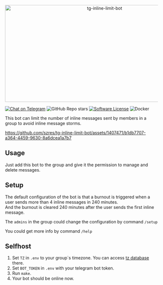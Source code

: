 
<div align="center">
	<img src="https://socialify.git.ci/szres/tg-inline-limit-bot/image?description=1&font=Jost&logo=https%3A%2F%2Fraw.githubusercontent.com%2Fszres%2Ftg-inline-limit-bot%2Fmain%2Fassets%2Flogo.png&name=1&pattern=Brick%20Wall&theme=Auto" alt="tg-inline-limit-bot" width="640" height="320" />
</div>

[![Chat on Telegram](https://img.shields.io/badge/@inline_limiter_bot-2CA5E0.svg?logo=telegram&label=Telegram)](https://t.me/inline_limiter_bot)
![GitHub Repo stars](https://img.shields.io/github/stars/szres/tg-inline-limit-bot?style=flat&color=ffaaaa)
[![Software License](https://img.shields.io/github/license/szres/tg-inline-limit-bot)](LICENSE)
![Docker](https://img.shields.io/badge/Build_with-Docker-ffaaaa)

This bot can limit the number of inline messages sent by members in a group to avoid inline message storms.

https://github.com/szres/tg-inline-limit-bot/assets/1407471/b1db7707-a364-4459-9630-8a6dcea1a7b7

## Usage

Just add this bot to the group and give it the permission to manage and delete messages.

## Setup

The default configuration of the bot is that a burnout is triggered when a user sends more than 4 inline messages in 240 minutes.  
And the burnout is cleared 240 minutes after the user sends the first inline message.

The `admins` in the group could change the configuration by command `/setup`

You could get more info by command `/help`

## Selfhost

1. Set `TZ` in `.env` to your group`s timezone. You can access [tz database](https://en.wikipedia.org/wiki/List_of_tz_database_time_zones) there.
2. Set `BOT_TOKEN` in `.env` with your telegram bot token.
3. Run `make`.
4. Your bot should be online now.

